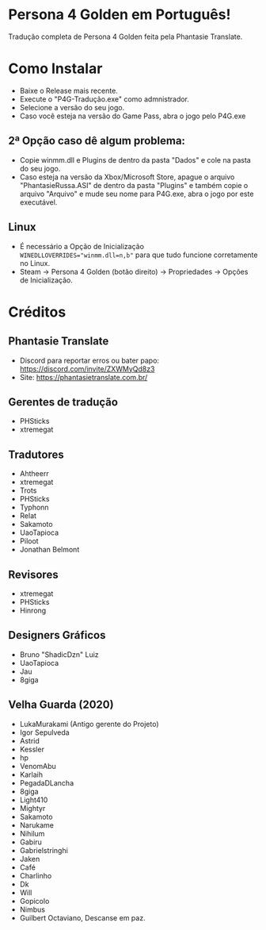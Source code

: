 # Persona 4 Golden em Português!
Tradução completa de Persona 4 Golden feita pela Phantasie Translate.

# Como Instalar

- Baixe o Release mais recente.
- Execute o "P4G-Tradução.exe" como admnistrador.
- Selecione a versão do seu jogo.
- Caso você esteja na versão do Game Pass, abra o jogo pelo P4G.exe
## 2ª Opção caso dê algum problema:
- Copie winmm.dll e Plugins de dentro da pasta "Dados" e cole na pasta do seu jogo.
- Caso esteja na versão da Xbox/Microsoft Store, apague o arquivo "PhantasieRussa.ASI" de dentro da pasta "Plugins" e também copie o arquivo "Arquivo" e mude seu nome para P4G.exe, abra o jogo por este executável.

## Linux
- É necessário a Opção de Inicialização ``WINEDLLOVERRIDES="winmm.dll=n,b"`` para que tudo funcione corretamente no Linux.
- Steam -> Persona 4 Golden (botão direito) -> Propriedades -> Opções de Inicialização.

# Créditos

## Phantasie Translate
- Discord para reportar erros ou bater papo: https://discord.com/invite/ZXWMyQd8z3
- Site: https://phantasietranslate.com.br/

## Gerentes de tradução
- PHSticks
- xtremegat

## Tradutores
- Ahtheerr
- xtremegat
- Trots
- PHSticks
- Typhonn
- Relat
- Sakamoto
- UaoTapioca
- Piloot
- Jonathan Belmont

## Revisores
- xtremegat
- PHSticks
- Hinrong

## Designers Gráficos
- Bruno "ShadicDzn" Luiz
- UaoTapioca
- Jau
- 8giga

## Velha Guarda (2020)
- LukaMurakami (Antigo gerente do Projeto)
- Igor Sepulveda
- Astrid
- Kessler
- hp
- VenomAbu
- Karlaih
- PegadaDLancha
- 8giga
- Light410
- Mightyr
- Sakamoto
- Narukame
- Nihilum
- Gabiru
- Gabrielstringhi
- Jaken
- Café
- Charlinho
- Dk
- Will
- Gopicolo
- Nimbus
- Guilbert Octaviano, Descanse em paz.
